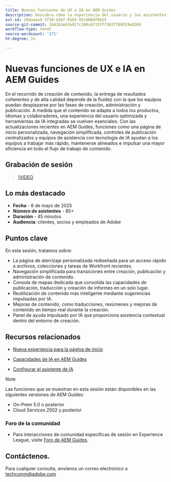 ```yaml
---
title: Nuevas funciones de UX e IA en AEM Guides
description: Descubra cómo la experiencia del usuario y los asistentes de IA rediseñados en AEM Guides optimizan la creación, mejoran la navegación y aportan inteligencia en tiempo real a los flujos de trabajo de contenido.
exl-id: 26daaae5-1f10-42bf-91b5-93cdb6df6625
source-git-commit: 1b41b2eb7e917c389c6f15ff73037f89353e8269
workflow-type: tm+mt
source-wordcount: '271'
ht-degree: 1%

---
```


# Nuevas funciones de UX e IA en AEM Guides

En el recorrido de creación de contenido, la entrega de resultados coherentes y de alta calidad depende de la fluidez con la que los equipos puedan desplazarse por las fases de creación, administración y publicación. A medida que el contenido se adapta a todos los productos, idiomas y colaboradores, una experiencia del usuario optimizada y herramientas de IA integradas se vuelven esenciales. Con las actualizaciones recientes en AEM Guides, funciones como una página de inicio personalizada, navegación simplificada, controles de publicación centralizados y equipos de asistencia con tecnología de IA ayudan a los equipos a trabajar más rápido, mantenerse alineados e impulsar una mayor eficiencia en todo el flujo de trabajo de contenido.


## Grabación de sesión

>[!VIDEO](https://video.tv.adobe.com/v/3458396/?quality=12&learn=on)

## Lo más destacado

- **Fecha** - 8 de mayo de 2025
- **Número de asistentes** - 85+
- **Duración** - 45 minutos
- **Audiencia**: clientes, socios y empleados de Adobe

## Puntos clave

En esta sesión, tratamos sobre:
- La página de aterrizaje personalizada rediseñada para un acceso rápido a archivos, colecciones y tareas de Workfront recientes.
- Navegación simplificada para transiciones entre creación, publicación y administración de contenido.
- Consola de mapas dedicada que consolida las capacidades de publicación, traducción y creación de informes en un solo lugar.
- Reutilización de contenido más inteligente mediante sugerencias impulsadas por IA.
- Mejoras de contenido, como traducciones, resúmenes y mejoras de contenido en tiempo real durante la creación.
- Panel de ayuda impulsado por IA que proporciona asistencia contextual dentro del entorno de creación.


## Recursos relacionados

- [Nueva experiencia para la página de inicio](https://experienceleague.adobe.com/es/docs/experience-manager-guides/using/user-guide/home-page/intro-home-page)

- [Capacidades de IA en AEM Guides](https://experienceleague.adobe.com/es/docs/experience-manager-guides/using/user-guide/ai-assistant-aem/ai-assistant)

- [Configurar el asistente de IA](https://experienceleague.adobe.com/es/docs/experience-manager-guides/using/install-guide/cs-ig/web-editor-configs-cs/conf-smart-suggestions)



>[!NOTE]
>
> Las funciones que se muestran en esta sesión están disponibles en las siguientes versiones de AEM Guides:
> - On-Prem 5.0 o posterior
> - Cloud Services 2502 y posterior


### Foro de la comunidad

- Para interacciones de comunidad específicas de sesión en Experience League, visite [Foro de AEM Guides](https://experienceleaguecommunities.adobe.com/t5/experience-manager-guides/bd-p/xml-documentation-discussions?profile.language=es).


## Contáctenos.

Para cualquier consulta, envíenos un correo electrónico a <techcomm@adobe.com>
